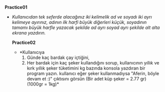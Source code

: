 **Practice01**
- *Kullanıcıdan tek seferde alacağınız iki kelimelik ad ve soyadı iki ayrı kelimeye ayırınız,
  adının ilk harfi büyük diğerleri küçük,
  soyadının tamamı büyük harfle yazacak şekilde ad ayrı soyad ayrı şekilde alt alta ekrana yazdırın.*

  **Practice02**
  - *Kullanıcıya
    1) Günde kaç bardak çay içtiğini,
    2) Her bardak için kaç şeker kullandığını sorup,
    kullanıcının yıllık ve kırk yıllık şeker tüketimini kg bazında konsola yazdıran bir program yazın.
    kullanıcı eğer şeker kullanmadıysa "Aferin, böyle devam et :)" çıktısını görsün
    (Bir adet küp şeker = 2.77 gr) (1000gr = 1kg)*
